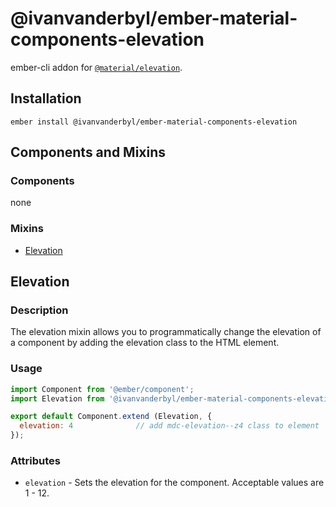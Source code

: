 @ivanvanderbyl/ember-material-components-elevation
======================

ember-cli addon for [`@material/elevation`](https://github.com/material-components/material-components-web/tree/master/packages/mdc-elevation).

Installation
------------

    ember install @ivanvanderbyl/ember-material-components-elevation

Components and Mixins
-----------------------

### Components

none

### Mixins

* [Elevation](#elevation)

Elevation
-----------

### Description

The elevation mixin allows you to programmatically change the elevation of a
component by adding the elevation class to the HTML element.

### Usage

```javascript
import Component from '@ember/component';
import Elevation from '@ivanvanderbyl/ember-material-components-elevation/mixins/elevation';

export default Component.extend (Elevation, {
  elevation: 4              // add mdc-elevation--z4 class to element
});

```

### Attributes

* `elevation` - Sets the elevation for the component. Acceptable values are 1 - 12.



